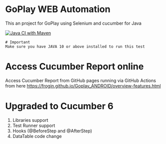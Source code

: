 # GoPlay WEB Automation
This an project for GoPlay using Selenium and cucumber for Java

[![Java CI with Maven](https://github.com/frogin/Goplay_WEB/actions/workflows/maven_new.yml/badge.svg?branch=master)](https://github.com/frogin/Goplay_WEB/actions/workflows/maven_new.yml)

~~~~
# Important
Make sure you have JAVA 10 or above installed to run this test
~~~~

# Access Cucumber Report online
Access Cucumber Report from GitHub pages running via GitHub Actions from here https://frogin.github.io/Goplay_ANDROID/overview-features.html


# Upgraded to Cucumber 6

1. Libraries support
2. Test Runner support
3. Hooks (@BeforeStep and @AfterStep)
4. DataTable code change


